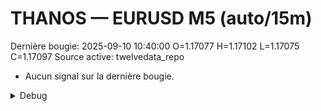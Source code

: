 # THANOS — EURUSD M5 (auto/15m)
Dernière bougie: 2025-09-10 10:40:00  O=1.17077  H=1.17102  L=1.17075  C=1.17097
Source active: twelvedata_repo

- Aucun signal sur la dernière bougie.

<details><summary>Debug</summary>

- TD_API_KEY manquant.

</details>